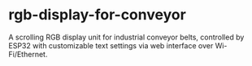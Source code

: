 # rgb-display-for-conveyor
A scrolling RGB display unit for industrial conveyor belts, controlled by ESP32 with customizable text settings via web interface over Wi-Fi/Ethernet.
